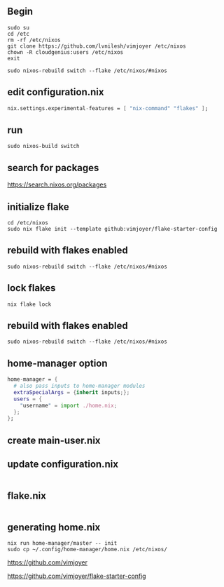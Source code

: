 ## Begin

```
sudo su
cd /etc
rm -rf /etc/nixos
git clone https://github.com/lvnilesh/vimjoyer /etc/nixos
chown -R cloudgenius:users /etc/nixos
exit

sudo nixos-rebuild switch --flake /etc/nixos/#nixos
```

## edit configuration.nix

```nix
nix.settings.experimental-features = [ "nix-command" "flakes" ];
```

## run
```
sudo nixos-build switch
```

## search for packages

https://search.nixos.org/packages

## initialize flake
```
cd /etc/nixos
sudo nix flake init --template github:vimjoyer/flake-starter-config
```

## rebuild with flakes enabled

```
sudo nixos-rebuild switch --flake /etc/nixos/#nixos
```

## lock flakes

```
nix flake lock
```

## rebuild with flakes enabled

```
sudo nixos-rebuild switch --flake /etc/nixos/#nixos
```


## home-manager option
```nix
home-manager = {
  # also pass inputs to home-manager modules
  extraSpecialArgs = {inherit inputs;};
  users = {
    "username" = import ./home.nix;
  };
};
```

## create main-user.nix


## update configuration.nix 
```nix

```

## flake.nix
```nix

```


## generating home.nix
```
nix run home-manager/master -- init
sudo cp ~/.config/home-manager/home.nix /etc/nixos/
```

https://github.com/vimjoyer

https://github.com/vimjoyer/flake-starter-config